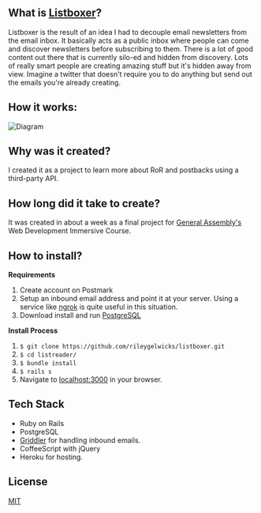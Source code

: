 ## What is [Listboxer](http://listboxer.com)?
Listboxer is the result of an idea I had to decouple email newsletters from the email inbox. It basically acts as a public inbox where people can come and discover newsletters before subscribing to them. There is a lot of good content out there that is currently silo-ed and hidden from discovery. Lots of really smart people are creating amazing stuff but it's hidden away from view. Imagine a twitter that doesn't require you to do anything but send out the emails you're already creating.

## How it works:
![Diagram](http://i.imgur.com/eJDYVIU.jpg)
## Why was it created?
I created it as a project to learn more about RoR and postbacks using a third-party API.

## How long did it take to create?
It was created in about a week as a final project for [General Assembly's](http://www.generalassembly.com) Web Development Immersive Course.

## How to install?
**Requirements**

1. Create account on Postmark
1. Setup an inbound email address and point it at your server. Using a service like [ngrok](http://ngrok.com) is quite useful in this situation.
1. Download install and run [PostgreSQL](https://www.postgresql.org)

**Install Process**

1. `$ git clone https://github.com/rileygelwicks/listboxer.git`
1. `$ cd listreader/`
3. `$ bundle install`
4. `$ rails s`
5. Navigate to [localhost:3000](http://localhost:3000) in your browser.

## Tech Stack
* Ruby on Rails
* PostgreSQL
* [Griddler](http://griddler.io/) for handling inbound emails.
* CoffeeScript with jQuery
* Heroku for hosting.

## License
[MIT](/LICENSE.txt)
